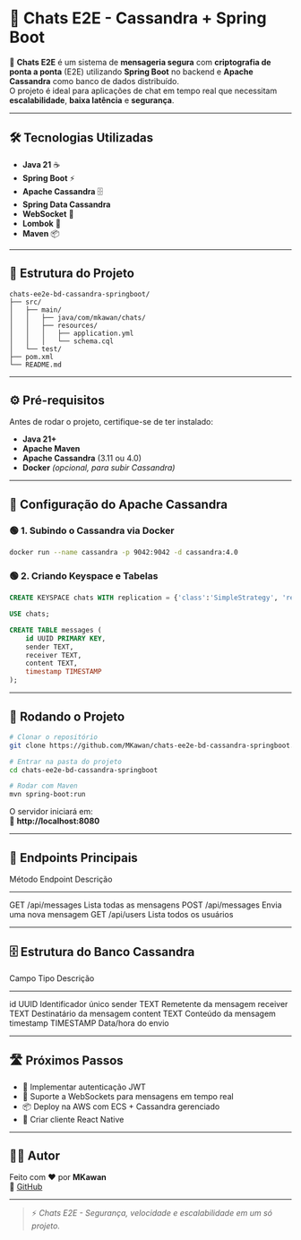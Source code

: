 # 💬 Chats E2E - Cassandra + Spring Boot

🚀 **Chats E2E** é um sistema de **mensageria segura** com
**criptografia de ponta a ponta** (E2E) utilizando **Spring Boot** no
backend e **Apache Cassandra** como banco de dados distribuído.\
O projeto é ideal para aplicações de chat em tempo real que necessitam
**escalabilidade**, **baixa latência** e **segurança**.

------------------------------------------------------------------------

## 🛠️ Tecnologias Utilizadas

-   **Java 21** ☕
-   **Spring Boot** ⚡
-   **Apache Cassandra** 🗄️
-   **Spring Data Cassandra**
-   **WebSocket** 🔌
-   **Lombok** 🧩
-   **Maven** 📦

------------------------------------------------------------------------

## 📂 Estrutura do Projeto

    chats-ee2e-bd-cassandra-springboot/
    ├── src/
    │   ├── main/
    │   │   ├── java/com/mkawan/chats/
    │   │   ├── resources/
    │   │   │   ├── application.yml
    │   │   │   └── schema.cql
    │   └── test/
    ├── pom.xml
    └── README.md

------------------------------------------------------------------------

## ⚙️ Pré-requisitos

Antes de rodar o projeto, certifique-se de ter instalado:

-   **Java 21+**
-   **Apache Maven**
-   **Apache Cassandra** (3.11 ou 4.0)
-   **Docker** *(opcional, para subir Cassandra)*

------------------------------------------------------------------------

## 🔧 Configuração do Apache Cassandra

### 🟢 1. Subindo o Cassandra via Docker

``` bash
docker run --name cassandra -p 9042:9042 -d cassandra:4.0
```

### 🟢 2. Criando Keyspace e Tabelas

``` sql
CREATE KEYSPACE chats WITH replication = {'class':'SimpleStrategy', 'replication_factor':1};

USE chats;

CREATE TABLE messages (
    id UUID PRIMARY KEY,
    sender TEXT,
    receiver TEXT,
    content TEXT,
    timestamp TIMESTAMP
);
```

------------------------------------------------------------------------

## 🚀 Rodando o Projeto

``` bash
# Clonar o repositório
git clone https://github.com/MKawan/chats-ee2e-bd-cassandra-springboot.git

# Entrar na pasta do projeto
cd chats-ee2e-bd-cassandra-springboot

# Rodar com Maven
mvn spring-boot:run
```

O servidor iniciará em:\
🔗 **http://localhost:8080**

------------------------------------------------------------------------

## 📡 Endpoints Principais

  Método   Endpoint        Descrição
  -------- --------------- --------------------------
  GET      /api/messages   Lista todas as mensagens
  POST     /api/messages   Envia uma nova mensagem
  GET      /api/users      Lista todos os usuários

------------------------------------------------------------------------

## 🗄️ Estrutura do Banco Cassandra

  Campo       Tipo        Descrição
  ----------- ----------- --------------------------
  id          UUID        Identificador único
  sender      TEXT        Remetente da mensagem
  receiver    TEXT        Destinatário da mensagem
  content     TEXT        Conteúdo da mensagem
  timestamp   TIMESTAMP   Data/hora do envio

------------------------------------------------------------------------

## 🛣️ Próximos Passos

-   🔐 Implementar autenticação JWT
-   📡 Suporte a WebSockets para mensagens em tempo real
-   📦 Deploy na AWS com ECS + Cassandra gerenciado
-   📱 Criar cliente React Native

------------------------------------------------------------------------

## 👨‍💻 Autor

Feito com ❤️ por **MKawan**\
📌 [GitHub](https://github.com/MKawan)

------------------------------------------------------------------------

> ⚡ *Chats E2E - Segurança, velocidade e escalabilidade em um só
> projeto.*
